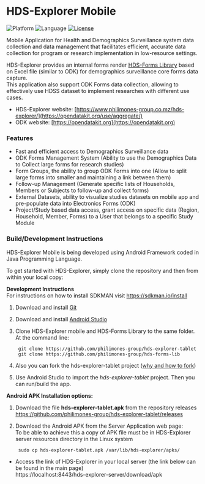 # HDS-Explorer Mobile
![Platform](https://img.shields.io/badge/platform-Android-blue.svg)
![Language](https://img.shields.io/badge/platform-Java-blue.svg)
[![License](https://img.shields.io/badge/license-Apache%202.0-blue.svg)](https://opensource.org/licenses/Apache-2.0)

Mobile Application for Health and Demographics Surveillance system data collection and data management that facilitates efficient, accurate data collection for program or research implementation in low-resource settings.

HDS-Explorer provides an internal forms render [HDS-Forms Library](https://github.com/philimones-group/hds-forms-lib) based on Excel file (similar to ODK) for demographics surveillance core forms data capture.  
This application also support ODK Forms data collection, allowing to effectively use HDSS dataset to implement researches with different use cases.

* HDS-Explorer website: [https://www.philimones-group.co.mz/hds-explorer/](https://opendatakit.org/use/aggregate/)
* ODK website: [https://opendatakit.org](https://opendatakit.org)

### Features
* Fast and efficient access to Demographics Surveillance data
* ODK Forms Management System (Ability to use the Demographics Data to Collect large forms for research studies)
* Form Groups, the ability to group ODK Forms into one (Allow to split large forms into smaller and maintaining a link between them)
* Follow-up Management (Generate specific lists of Households, Members or Subjects to follow-up and collect forms)
* External Datasets, ability to visualize studies datasets on mobile app and pre-populate data into Electronics Forms (ODK)
* Project/Study based data access, grant access on specific data (Region, Household, Member, Forms) to a User that belongs to a specific Study Module




### Build/Development Instructions
HDS-Explorer Mobile is being developed using Android Framework coded in Java Programming Language.

To get started with HDS-Explorer, simply clone the repository and then from within your local copy:

**Development Instructions**  
For instructions on how to install SDKMAN visit https://sdkman.io/install
1. Download and install [Git](https://git-scm.com/downloads)

1. Download and install [Android Studio](https://developer.android.com/studio/index.html)

1. Clone HDS-Explorer mobile and HDS-Forms Library to the same folder. At the command line:

        git clone https://github.com/philimones-group/hds-explorer-tablet
        git clone https://github.com/philimones-group/hds-forms-lib

1. Also you can fork the hds-explorer-tablet project ([why and how to fork](https://help.github.com/articles/fork-a-repo/))

1. Use Android Studio to import the *hds-explorer-tablet* project. Then you can run/build the app.


**Android APK Installation options:**
1. Download the file **hds-explorer-tablet.apk** from the repository releases https://github.com/philimones-group/hds-explorer-tablet/releases

1. Download the Android APK from the Server Application web page:  
   To be able to achieve this a copy of APK file must be in HDS-Explorer server resources directory in the Linux system

        sudo cp hds-explorer-tablet.apk /var/lib/hds-explorer/apks/  

* Access the link of HDS-Explorer in your local server (the link below can be found in the main page)   
  https://localhost:8443/hds-explorer-server/download/apk  
